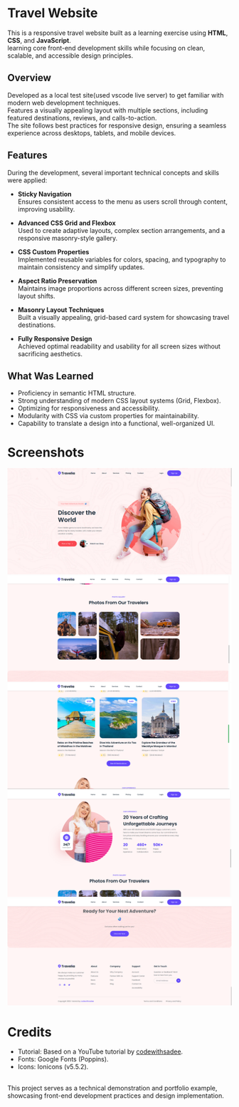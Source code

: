 # Travel Website 

This is a responsive travel website built as a learning exercise using **HTML**, **CSS**, and **JavaScript**.  
learning core front-end development skills while focusing on clean, scalable, and accessible design principles.  


## Overview  

Developed as a local test site(used vscode live server) to get familiar with modern web development techniques.  
Features a visually appealing layout with multiple sections, including featured destinations, reviews, and calls-to-action.  
The site follows best practices for responsive design, ensuring a seamless experience across desktops, tablets, and mobile devices.  


## Features

During the development, several important technical concepts and skills were applied:  

- **Sticky Navigation**  
  Ensures consistent access to the menu as users scroll through content, improving usability.  

- **Advanced CSS Grid and Flexbox**  
  Used to create adaptive layouts, complex section arrangements, and a responsive masonry-style gallery.  

- **CSS Custom Properties**  
  Implemented reusable variables for colors, spacing, and typography to maintain consistency and simplify updates.  

- **Aspect Ratio Preservation**  
  Maintains image proportions across different screen sizes, preventing layout shifts.  

- **Masonry Layout Techniques**  
  Built a visually appealing, grid-based card system for showcasing travel destinations.  

- **Fully Responsive Design**  
  Achieved optimal readability and usability for all screen sizes without sacrificing aesthetics.  


## What Was Learned  

- Proficiency in semantic HTML structure.  
- Strong understanding of modern CSS layout systems (Grid, Flexbox).  
- Optimizing for responsiveness and accessibility.  
- Modularity with CSS via custom properties for maintainability.  
- Capability to translate a design into a functional, well-organized UI.  


# Screenshots  

![Screenshot 1](screenshots/Image_1.png)  
![Screenshot 3](screenshots/Image_3.png)  
![Screenshot 5](screenshots/Image_5.png)  
![Screenshot 4](screenshots/Image_4.png)  
![Screenshot 2](screenshots/Image_2.png) 

# Credits
  - Tutorial: Based on a YouTube tutorial by [codewithsadee](https://www.youtube.com/watch?v=VA8cgdMpNf4).
  - Fonts: Google Fonts (Poppins).
  - Icons: Ionicons (v5.5.2).

<br>
This project serves as a technical demonstration and portfolio example, showcasing front-end development practices and design implementation.
